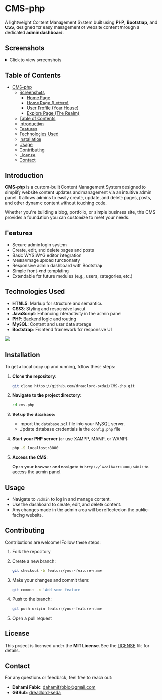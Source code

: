 # CMS-php

A lightweight Content Management System built using **PHP**, **Bootstrap**, and **CSS**, designed for easy management of website content through a dedicated **admin dashboard**.

## Screenshots
<details>
  <summary>Click to view screenshots</summary>
  
  ### Home Page
  <img src="screenshots/Screenshot1.png" alt="Home Page" width="700">
  
  ### Home Page (Letters)
  <img src="./Screenshot2.png" alt="Home Page" width="700">  
  
  ### User Profile (Your House)
  <img src="./Screenshot3.png" alt="Home Page" width="700">
  
  ### Explore Page (The Realm)
  <img src="./Screenshot4.png" alt="Home Page" width="700">
</details>

## Table of Contents

- [CMS-php](#cms-php)
  - [Screenshots](#screenshots)
    - [Home Page](#home-page)
    - [Home Page (Letters)](#home-page-letters)
    - [User Profile (Your House)](#user-profile-your-house)
    - [Explore Page (The Realm)](#explore-page-the-realm)
  - [Table of Contents](#table-of-contents)
  - [Introduction](#introduction)
  - [Features](#features)
  - [Technologies Used](#technologies-used)
  - [Installation](#installation)
  - [Usage](#usage)
  - [Contributing](#contributing)
  - [License](#license)
  - [Contact](#contact)

## Introduction

**CMS-php** is a custom-built Content Management System designed to simplify website content updates and management via an intuitive admin panel. It allows admins to easily create, update, and delete pages, posts, and other dynamic content without touching code.

Whether you're building a blog, portfolio, or simple business site, this CMS provides a foundation you can customize to meet your needs.

## Features

* Secure admin login system
* Create, edit, and delete pages and posts
* Basic WYSIWYG editor integration
* Media/image upload functionality
* Responsive admin dashboard with Bootstrap
* Simple front-end templating
* Extendable for future modules (e.g., users, categories, etc.)

## Technologies Used

* **HTML5**: Markup for structure and semantics
* **CSS3**: Styling and responsive layout
* **JavaScript**: Enhancing interactivity in the admin panel
* **PHP**: Backend logic and routing
* **MySQL**: Content and user data storage
* **Bootstrap**: Frontend framework for responsive UI

<p align="left">
  <a href="https://skillicons.dev">
    <img src="https://skillicons.dev/icons?i=php,bootstrap,mysql,html,css,js" />
  </a>
</p>

## Installation

To get a local copy up and running, follow these steps:

1. **Clone the repository**:

   ```sh
   git clone https://github.com/dreadlord-sedai/CMS-php.git
   ```

2. **Navigate to the project directory**:

   ```sh
   cd cms-php
   ```

3. **Set up the database**:

   * Import the `database.sql` file into your MySQL server.
   * Update database credentials in the `config.php` file.

4. **Start your PHP server** (or use XAMPP, MAMP, or WAMP):

   ```sh
   php -S localhost:8000
   ```

5. **Access the CMS**:

   Open your browser and navigate to `http://localhost:8000/admin` to access the admin panel.

## Usage

* Navigate to `/admin` to log in and manage content.
* Use the dashboard to create, edit, and delete content.
* Any changes made in the admin area will be reflected on the public-facing website.

## Contributing

Contributions are welcome! Follow these steps:

1. Fork the repository

2. Create a new branch:

   ```sh
   git checkout -b feature/your-feature-name
   ```

3. Make your changes and commit them:

   ```sh
   git commit -m 'Add some feature'
   ```

4. Push to the branch:

   ```sh
   git push origin feature/your-feature-name
   ```

5. Open a pull request

## License

This project is licensed under the **MIT License**. See the [LICENSE](LICENSE) file for details.

## Contact

For any questions or feedback, feel free to reach out:

* **Dahami Fabio**: [dahamifabbio@gmail.com](mailto:dahamifabbio@gmail.com)
* **GitHub**: [dreadlord-sedai](https://github.com/dreadlord-sedai)